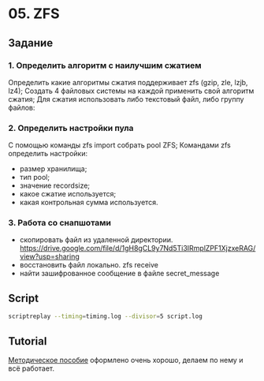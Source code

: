 # 05. ZFS

## Задание

### 1. Определить алгоритм с наилучшим сжатием
Определить какие алгоритмы сжатия поддерживает zfs (gzip, zle, lzjb, lz4);
Создать 4 файловых системы на каждой применить свой алгоритм сжатия;
Для сжатия использовать либо текстовый файл, либо группу файлов:

### 2. Определить настройки пула
С помощью команды zfs import собрать pool ZFS;
Командами zfs определить настройки:
- размер хранилища;
- тип pool;
- значение recordsize;
- какое сжатие используется;
- какая контрольная сумма используется.

### 3. Работа со снапшотами
- скопировать файл из удаленной директории.   https://drive.google.com/file/d/1gH8gCL9y7Nd5Ti3IRmplZPF1XjzxeRAG/view?usp=sharing 
- восстановить файл локально. zfs receive
- найти зашифрованное сообщение в файле secret_message

## Script

```bash
scriptreplay --timing=timing.log --divisor=5 script.log
```

## Tutorial

[Методическое пособие](https://docs.google.com/document/d/1xursgUsGDVTLh4B_r0XGw_flPzd5lSJ0nfMFL-HQmFs/edit?usp=share_link) оформлено очень хорошо, делаем по нему и всё работает.
